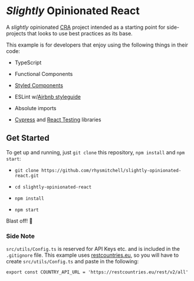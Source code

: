 # _Slightly_ Opinionated React

A _slightly_ opinionated [CRA](https://github.com/facebook/create-react-app) project intended as a starting point for side-projects that looks to use best practices as its base.

This example is for developers that enjoy using the following things in their code:
- TypeScript
  
- Functional Components

- [Styled Components](https://github.com/styled-components/styled-components)
  
- ESLint w/[Airbnb styleguide](https://github.com/airbnb/javascript/tree/master/react)
  
- Absolute imports
  
- [Cypress](https://github.com/cypress-io/cypress) and [React Testing](https://github.com/testing-library/react-testing-library) libraries


## Get Started

To get up and running, just `git clone` this repository, `npm install` and `npm start`:

- `git clone https://github.com/rhysmitchell/slightly-opinionated-react.git`

- `cd slightly-opinionated-react`

- `npm install`
  
- `npm start`

Blast off! 🚀

### Side Note
`src/utils/Config.ts` is reserved for API Keys etc. and is included in the `.gitignore` file.
This example uses [restcountries.eu](http://restcountries.eu/), so you will have to create `src/utils/Config.ts` and paste in the following:

```
export const COUNTRY_API_URL = 'https://restcountries.eu/rest/v2/all'
```
